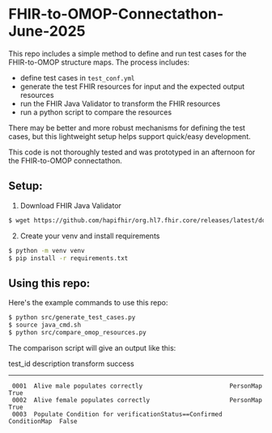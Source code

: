 # FHIR-to-OMOP-Connectathon-June-2025

This repo includes a simple method to define and run test cases for the FHIR-to-OMOP structure maps. The process includes:

- define test cases in `test_conf.yml`
- generate the test FHIR resources for input and the expected output resources
- run the FHIR Java Validator to transform the FHIR resources
- run a python script to compare the resources

There may be better and more robust mechanisms for defining the test cases, but this lightweight setup helps support quick/easy development.

This code is not thoroughly tested and was prototyped in an afternoon for the FHIR-to-OMOP connectathon. 

## Setup:

1. Download FHIR Java Validator  

```sh
$ wget https://github.com/hapifhir/org.hl7.fhir.core/releases/latest/download/validator_cli.jar
```

2. Create your venv and install requirements  

```sh 
$ python -m venv venv
$ pip install -r requirements.txt
```

## Using this repo:

Here's the example commands to use this repo:

```sh
$ python src/generate_test_cases.py
$ source java_cmd.sh 
$ python src/compare_omop_resources.py 
```

The comparison script will give an output like this: 

  test_id  description                                           transform     success
---------  ----------------------------------------------------  ------------  ---------
     0001  Alive male populates correctly                        PersonMap     True
     0002  Alive female populates correctly                      PersonMap     True
     0003  Populate Condition for verificationStatus==Confirmed  ConditionMap  False


